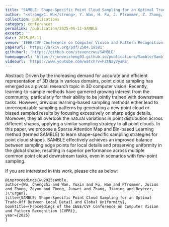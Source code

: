 ```yaml
---
title: "SAMBLE: Shape-Specific Point Cloud Sampling for an Optimal Trade-Off Between Local Detail and Global Uniformity"
author: "<strong>C. Wu</strong>, Y. Wan, H. Fu, J. Pfrommer, Z. Zhong, J. Zheng, J. Zhang, and J. Beyerer"
collection: publications
category: conferences
permalink: /publication/2025-06-11-SAMBLE
excerpt: ''
date: 2025-06-11
venue: 'IEEE/CVF Conference on Computer Vision and Pattern Recognition (CVPR)'
paperurl: 'https://arxiv.org/pdf/2504.19581'
githuburl: 'https://github.com/stevenczwu/SAMBLE'
homepageurl: 'https://junweizheng93.github.io/publications/Samble/Samble.html'
videourl: 'https://www.youtube.com/watch?v=FZtNayVyaRE'
---
```


Abstract: Driven by the increasing demand for accurate and efficient representation of 3D data in various domains, point cloud sampling has emerged as a pivotal research topic in 3D computer vision. Recently, learning-to-sample methods have garnered growing interest from the community, particularly for their ability to be jointly trained with downstream tasks. However, previous learning-based sampling methods either lead to unrecognizable sampling patterns by generating a new point cloud or biased sampled results by focusing excessively on sharp edge details. Moreover, they all overlook the natural variations in point distribution across different shapes, applying a similar sampling strategy to all point clouds. In this paper, we propose a Sparse Attention Map and Bin-based Learning method (termed SAMBLE) to learn shape-specific sampling strategies for point cloud shapes. SAMBLE effectively achieves an improved balance between sampling edge points for local details and preserving uniformity in the global shape, resulting in superior performance across multiple common point cloud downstream tasks, even in scenarios with few-point sampling.


If you are interested in this work, please cite as below:

```text
@inproceedings{wu2025samble,
author={Wu, Chengzhi and Wan, Yuxin and Fu, Hao and Pfrommer, Julius and Zhong, Zeyun and Zheng, Junwei and Zhang, Jiaming and Beyerer, J\"urgen},
title={SAMBLE: Shape-Specific Point Cloud Sampling for an Optimal Trade-Off Between Local Detail and Global Uniformity},
booktitle={Proceedings of the IEEE/CVF Conference on Computer Vision and Pattern Recognition (CVPR)},
year={2025}
}
```
